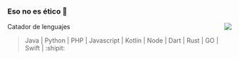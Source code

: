 ### Eso no es ético 🌱
<img src="https://i.pinimg.com/236x/95/0b/4b/950b4b80f5a6db4efd4793fc7e263a37--like-a-sir-dandy.jpg" align="right">

Catador de lenguajes 
> Java | Python | PHP | Javascript | Kotlin | Node | Dart | Rust | GO | Swift | :shipit:
